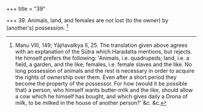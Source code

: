 +++
title = "39"

+++
39. Animals, land, and females are not lost (to the owner) by (another's) possession. [^29] 


[^29]:  Manu VIII, 149; Yājñavalkya II, 25. The translation given above agrees with an explanation of the Sūtra which Haradatta mentions, but rejects. He himself prefers the following: 'Animals, i.e. quadrupeds; land, i.e. a field, a garden, and the like; females, i.e. female slaves and the like. No long possession of animals and the rest is necessary in order to acquire the rights of ownership over them. Even after a short period they become the property of the possessor. For how (would it be possible that) a person, who himself wants butter-milk and the like, should allow a cow which he himself has bought, and which gives daily a Drona of milk, to be milked in the house of another person?' &c. &c.
